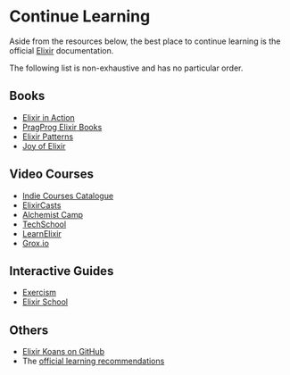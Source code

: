 # Continue Learning

Aside from the resources below, the best place to continue learning is the official [Elixir](https://hexdocs.pm/elixir) documentation.

The following list is non-exhaustive and has no particular order.

## Books

* [Elixir in Action](https://www.manning.com/books/elixir-in-action-third-edition)
* [PragProg Elixir Books](https://pragprog.com/categories/elixir-phoenix-and-otp/)
* [Elixir Patterns](https://elixirpatterns.dev/)
* [Joy of Elixir](https://joyofelixir.com/)

## Video Courses

* [Indie Courses Catalogue](https://indiecourses.com/directory)
* [ElixirCasts](https://elixircasts.io/)
* [Alchemist Camp](https://alchemist.camp/)
* [TechSchool](https://techschool.dev/en/courses)
* [LearnElixir](https://learn-elixir.dev)
* [Grox.io](https://grox.io/)

## Interactive Guides

* [Exercism](https://exercism.org/tracks/elixir)
* [Elixir School](https://elixirschool.com/en)

## Others

* [Elixir Koans on GitHub](https://github.com/elixirkoans/elixir-koans?tab=readme-ov-file)
* The [official learning recommendations](https://elixir-lang.org/learning.html)
